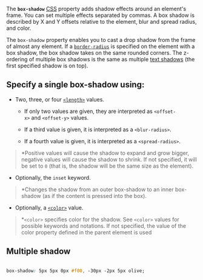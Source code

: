 
The **`box-shadow`** [CSS](https://developer.mozilla.org/en-US/docs/Web/CSS) property adds shadow effects around an element's frame. You can set multiple effects separated by commas. A box shadow is described by X and Y offsets relative to the element, blur and spread radius, and color.



The `box-shadow` property enables you to cast a drop shadow from the frame of almost any element. If a [`border-radius`](https://developer.mozilla.org/en-US/docs/Web/CSS/border-radius) is specified on the element with a box shadow, the box shadow takes on the same rounded corners. The z-ordering of multiple box shadows is the same as multiple [text shadows](https://developer.mozilla.org/en-US/docs/Web/CSS/text-shadow) (the first specified shadow is on top).



## Specify a single box-shadow using:

- Two, three, or four [`<length>`](https://developer.mozilla.org/en-US/docs/Web/CSS/length) values.
    
    - If only two values are given, they are interpreted as `<offset-x>` and `<offset-y>` values.
    
	- If a third value is given, it is interpreted as a `<blur-radius>`.
    
	- If a fourth value is given, it is interpreted as a `<spread-radius>`.
       
>*Positive values will cause the shadow to expand and grow bigger, negative values will cause the shadow to shrink. If not specified, it will be set to `0` (that is, the shadow will be the same size as the element).
     
- Optionally, the `inset` keyword.

>*Changes the shadow from an outer box-shadow to an inner box-shadow (as if the content is pressed into the box). 
    
- Optionally, a [`<color>`](https://developer.mozilla.org/en-US/docs/Web/CSS/box-shadow#color) value.

> *`<color>` specifies color for the shadow. See `<color>` values for possible keywords and notations. If not specified, the value of the color property defined in the parent element is used


## Multiple shadow 

```css

box-shadow: 5px 5px 0px #f00, -30px -2px 5px olive;
```